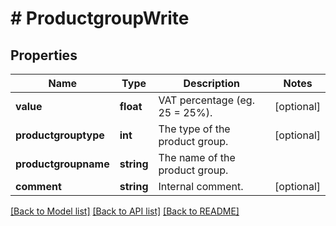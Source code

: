 # # ProductgroupWrite

## Properties

Name | Type | Description | Notes
------------ | ------------- | ------------- | -------------
**value** | **float** | VAT percentage (eg. 25 &#x3D; 25%). | [optional]
**productgrouptype** | **int** | The type of the product group. | [optional]
**productgroupname** | **string** | The name of the product group. |
**comment** | **string** | Internal comment. | [optional]

[[Back to Model list]](../../README.md#models) [[Back to API list]](../../README.md#endpoints) [[Back to README]](../../README.md)
